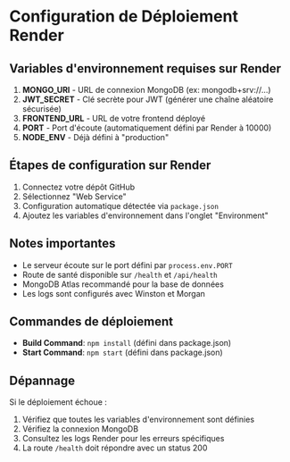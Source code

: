 # Configuration de Déploiement Render

## Variables d'environnement requises sur Render

1. **MONGO_URI** - URL de connexion MongoDB (ex: mongodb+srv://...)
2. **JWT_SECRET** - Clé secrète pour JWT (générer une chaîne aléatoire sécurisée)
3. **FRONTEND_URL** - URL de votre frontend déployé
4. **PORT** - Port d'écoute (automatiquement défini par Render à 10000)
5. **NODE_ENV** - Déjà défini à "production"

## Étapes de configuration sur Render

1. Connectez votre dépôt GitHub
2. Sélectionnez "Web Service"
3. Configuration automatique détectée via `package.json`
4. Ajoutez les variables d'environnement dans l'onglet "Environment"

## Notes importantes

- Le serveur écoute sur le port défini par `process.env.PORT`
- Route de santé disponible sur `/health` et `/api/health`
- MongoDB Atlas recommandé pour la base de données
- Les logs sont configurés avec Winston et Morgan

## Commandes de déploiement

- **Build Command**: `npm install` (défini dans package.json)
- **Start Command**: `npm start` (défini dans package.json)

## Dépannage

Si le déploiement échoue :

1. Vérifiez que toutes les variables d'environnement sont définies
2. Vérifiez la connexion MongoDB
3. Consultez les logs Render pour les erreurs spécifiques
4. La route `/health` doit répondre avec un status 200